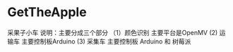 # GetTheApple
采果子小车
说明：主要分成三个部分
（1）颜色识别 主要平台是OpenMV
 (2) 运输车 主要控制板Arduino
 (3) 采集车 主要控制板 Arduino 和 树莓派
